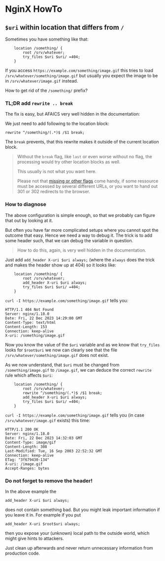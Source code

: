 # NginX HowTo

## `$uri` within location that differs from `/`

Sometimes you have something like that:

```
	location /something/ {
		root /srv/whatever;
		try_files $uri $uri/ =404;
	}
```

If you access `https://example.com/something/image.gif` this tries to load
`/srv/whatever/something/image.gif` but usually you expect the image to be
in `/srv/whatever/image.gif` instead.

How to get rid of the `/something/` prefix?


### TL;DR add `rewrite .. break`

The fix is easy, but AFAICS very well hidden in the documentation:

We just need to add following to the location block:

	rewrite ^/something/(.*)$ /$1 break;

The `break` prevents, that this rewrite makes it outside of the current location block.

> Without the `break` flag, like `last` or even worse without no flag,
> the processing would try other location blocks as well.
>
> This usually is not what you want here.
>
> Please not that [missing or other flags](http://nginx.org/en/docs/http/ngx_http_rewrite_module.html#rewrite)
> come handy, if some ressource must be accessed by several different URLs,
> or you want to hand out 301 or 302 redirects to the browser.


### How to diagnose

The above configuration is simple enough, so that we probably can figure that out by looking at it.

But often you have far more complicated setups where you cannot spot the outcome that easy.
Hence we need a way to debug it.  The trick is to add some header such, that we can debug the variable in question.

> How to do this, again, is very well hidden in the documentation.

Just add `add_header X-uri $uri always;` (where the `always` does the trick and makes the header show up at 404)
so it looks like:

```
	location /something/ {
		root /srv/whatever;
		add_header X-uri $uri always;
		try_files $uri $uri/ =404;
	}
```

`curl -I https://example.com/something/image.gif` tells you:

```
HTTP/1.1 404 Not Found
Server: nginx/1.18.0
Date: Fri, 22 Dec 2023 14:29:00 GMT
Content-Type: text/html
Content-Length: 153
Connection: keep-alive
X-uri: /something/image.gif
```

Now you know the value of the `$uri` variable and as we know that `try_files` looks for `$root$uri`
we now can clearly see that the file `/srv/whatever/something/image.gif` does not exist.

As we now understand, that `$uri` must be changed from `/something/image.gif` to `/image.gif`,
we can deduce the correct `rewrite` rule which affects `$uri`:

```
	location /something/ {
		root /srv/whatever;
		rewrite ^/something/(.*)$ /$1 break;
		add_header X-uri $uri always;
		try_files $uri $uri/ =404;
	}
```

`curl -I https://example.com/something/image.gif` tells you (in case `/srv/whatever/image.gif` exists) this time:

```
HTTP/1.1 200 OK
Server: nginx/1.18.0
Date: Fri, 22 Dec 2023 14:32:03 GMT
Content-Type: image/gif
Content-Length: 308
Last-Modified: Tue, 16 Sep 2003 22:52:32 GMT
Connection: keep-alive
ETag: "3f679430-134"
X-uri: /image.gif
Accept-Ranges: bytes
```

### Do not forget to remove the header!

In the above example the

	add_header X-uri $uri always;

does not contain something bad.  But you might leak important information if you leave it in.
For example if you put

	add_header X-uri $root$uri always;

then you expose your (unknown) local path to the outside world, which might give hints to attackers.

Just clean up afterwards and never return unnecessary information from production code.
